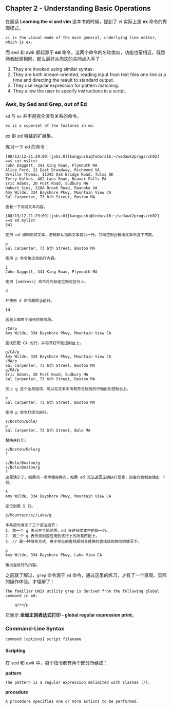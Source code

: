 ## Chapter 2 - Understanding Basic Operations
在阅读 **Learning the vi and vim** 这本书的时候，提到了 vi 实际上是 **ex** 命令的界面模式。

	vi is the visual mode of the more general, underlying line editor, which is ex.

而 sed 和 awk 都起源于 **ed** 命令，这两个命令的名称类似，功能也蛮相近。既然两者起源相同，那么最好从而这的共同点入手了：

 1. They are invoked using similar syntax.
 2. They are both stream-oriented, reading input from text files one line at a time and directing the reault to standard output.
 3. They use regular expression for pattern matching.
 4. They allow the user to specify instructions in a script.

### Awk, by Sed and Grep, out of Ed
`ed` 与 `ex` 并不是完全没有关系的命令。

    ex is a superset of the features in ed.

ex 是 ed 特征的扩展集。

练习一下 ed 的命令：

    [08/13/12-21:29:09][jobs:0][kangyushi@fedora16:~/sedawk2progs/ch02]
    ==$ cat mylist 
    John Daggett, 341 King Road, Plymouth MA
    Alice Ford, 22 East Broadway, Richmond VA
    Orville Thomas, 11345 Oak Bridge Road, Tulsa OK
    Terry Kalkas, 402 Lans Road, Beaver Falls PA
    Eric Adams, 20 Post Road, Sudbury MA
    Hubert Sims, 328A Brook Road, Roanoke VA
    Amy Wilde, 334 Bayshore Pkwy, Mountain View CA
    Sal Carpenter, 73 6th Street, Boston MA
    
    查看一下测试文本内容。

    [08/13/12-21:29:09][jobs:0][kangyushi@fedora16:~/sedawk2progs/ch02]
    ==$ ed mylist 
    341
    
    使用 ed 编辑测试文本，游标默认指向文本最后一行，并向控制台输出文本所含字符数。

    p
    Sal Carpenter, 73 6th Street, Boston MA

    使用 p 命令输出当前行内容。

    1
    John Daggett, 341 King Road, Plymouth MA

    使用 [address] 命令将光标定位到对应行上。

    d

    并使用 d 命令删除当前行。

    1d

    这是上面两个操作的简写版。

    /CA/p
    Amy Wilde, 334 Bayshore Pkwy, Mountain View CA

    查找匹配 CA 的行，并将其打印到控制台上。

    g/CA/p
    Amy Wilde, 334 Bayshore Pkwy, Mountain View CA
    /MA/p
    Sal Carpenter, 73 6th Street, Boston MA
    g/MA/p
    Eric Adams, 20 Post Road, Sudbury MA
    Sal Carpenter, 73 6th Street, Boston MA

    加上 g 这个全局选项，可以将文本中所有符合规则的行输出到控制台上。

    p
    Sal Carpenter, 73 6th Street, Boston MA

    使用 p 命令打印当前行。

    s/Boston/Bole/
    p
    Sal Carpenter, 73 6th Street, Bole MA

    替换并打印。

    s/Boston/Bole/g
    ?

    s/Bole/Boston/g
    s/Bole/Boston/g
    ?
    这里演示了，如果同一命令使用两次，如果 ed 无法返回正确执行信息，则会向控制台输出 ？ 号。

    5  
    Amy Wilde, 334 Bayshore Pkwy, Mountain View CA

    定位到第 5 行。

    g/Mountain/s//Lake/g 

    本条语句演示了三个语法细节：
    1. 第一个 g 表示在全局范围，ed 会递归文本中的每一行。
    2. 第二个 g 表示规则要应用到该行上的所有匹配上。
    3. // 是一种简写方式，用于地址的查找规则与替换的查找规则相同的情况下。

    p
    Amy Wilde, 334 Bayshore Pkwy, Lake View CA

    输出当前行的内容。

之前就了解过，`grep` 命令源于 `ed` 命令，通过这里的练习，才有了一个直观、实际的操作体验。才理解了：

    The familiar UNIX utility grep is derived from the following global command in ed:

        g/re/p

它表示 **全局正则表达式打印 - global regular expression print**。

### Command-Line Syntax

    command [options] script filename

#### Scripting
在 sed 和 awk 中，每个指令都有两个部分所组成：

**pattern**

    The pattern is a regular expression delimited with slashes (/).

**procedure**

    A procedure specifies one or more actions to be performed.



